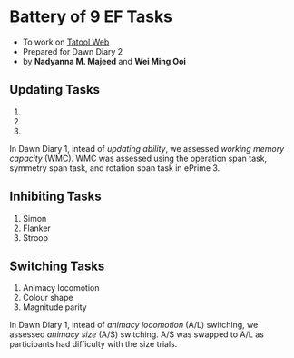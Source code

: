 # Battery of 9 EF Tasks
* To work on [Tatool Web](http://www.tatool-web.com/)
* Prepared for Dawn Diary 2
* by **Nadyanna M. Majeed** and **Wei Ming Ooi**

## Updating Tasks
1.
2.
3.

In Dawn Diary 1, intead of *updating ability*, we assessed *working memory capacity* (WMC). WMC was assessed using the operation span task, symmetry span task, and rotation span task in ePrime 3.

## Inhibiting Tasks
1. Simon
2. Flanker
3. Stroop

## Switching Tasks
1. Animacy locomotion
2. Colour shape
3. Magnitude parity

In Dawn Diary 1, intead of *animacy locomotion* (A/L) switching, we assessed *animacy size* (A/S) switching. A/S was swapped to A/L as participants had difficulty with the size trials.
